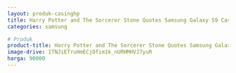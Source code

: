 ```yaml
---
layout: produk-casinghp
title: Harry Potter and The Sorcerer Stone Quotes Samsung Galaxy S9 Case
categories: samsung

# Produk
product-title: Harry Potter and The Sorcerer Stone Quotes Samsung Galaxy S9 Case
image-drive: 1TNJiETruHmECjOfim1k_nURHMHVJ7yuR
harga: 90000
---
```

